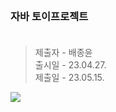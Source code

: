 <br/>

### 자바 토이프로젝트 <br/><br/>
> 제출자 - 배종윤    
> 출시일 - 23.04.27.  
> 제출일 - 23.05.15. <br>
<img src="https://i.redd.it/rskneik2r4h41.jpg">

<br/> 
